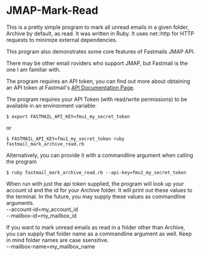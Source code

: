 # JMAP-Mark-Read

This is a pretty simple program to mark all unread emails in a given folder, Archive by default, as read.
It was written in Ruby. It uses net::http for HTTP requests to minimize external dependencies.

This program also demonstrates some core features of Fastmails JMAP API.

There may be other email roviders who support JMAP, but Fastmail is the one I am familiar with.

The program requires an API token, you can find out more about obtaining an API token at Fastmail's
[API Documentation Page](https://www.fastmail.com/dev/).

The program requires your API Token (with read/write permissions) to be available in an environment variable:

```
$ export FASTMAIL_API_KEY=fmu1_my_secret_token
```

or

```
$ FASTMAIL_API_KEY=fmu1_my_secret_token ruby fastmail_mark_archive_read.rb
```

Alternatively, you can provide it with a commandline argument when calling the program

```
$ ruby fastmail_mark_archive_read.rb --api-key=fmu1_my_secret_token
```

When run with just the api token supplied, the program will look up your account id and the id for your Archive folder.
It will print out these values to the terminal.
In the future, you may supply these values as commandline arguments.<br>
--account-id=my_account_id<br>
--mailbox-id=my_mailbox_id

If you want to mark unread emails as read in a folder other than Archive, you can supply that folder name as a
commandline argument as well. Keep in mind folder names are case ssensitive.<br>
--mailbox-name=my_mailbox_name
